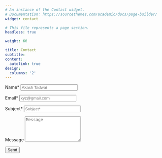 ```yaml
---
# An instance of the Contact widget.
# Documentation: https://sourcethemes.com/academic/docs/page-builder/
widget: contact

# This file represents a page section.
headless: true

weight: 60

title: Contact
subtitle:
content:
  autolink: true 
design:
  columns: '2'
---
```

<link rel="stylesheet" href="/css/form.css">
  
  <form action="https://getform.io/f/0c1cd719-a767-46e3-a0e7-9d0d00df71dc"  method="post" target="hidden_iframe" onsubmit="submitted=true">
  <label>Name*</label>
        <input type="text" placeholder="Akash Tadwai" class="form-input" name="entry.719211028" required>

  <label>Email*</label>
        <input type="email" placeholder="xyz@gmail.com" class="form-input" name="entry.1119409224" required>

   <label>Subject*</label>
        <input type="text" placeholder="Subject*" class="form-input" name="entry.1043109960" required>

   <label>Message</label>
        <textarea rows="5" placeholder="Message" class="form-input" name="entry.1348223678" ></textarea>

   <button type="submit">Send</button>
</form>